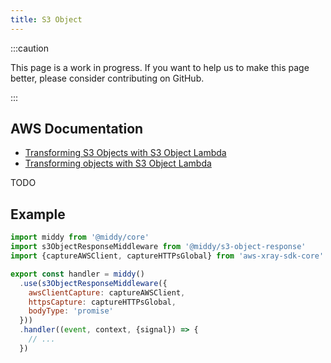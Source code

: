 ```yaml
---
title: S3 Object
---
```


:::caution

This page is a work in progress. If you want to help us to make this page better, please consider contributing on GitHub.

:::

## AWS Documentation

- [Transforming S3 Objects with S3 Object Lambda](https://docs.aws.amazon.com/lambda/latest/dg/with-s3.html)
- [Transforming objects with S3 Object Lambda](https://docs.aws.amazon.com/AmazonS3/latest/userguide/transforming-objects.html)

TODO

## Example

```javascript
import middy from '@middy/core'
import s3ObjectResponseMiddleware from '@middy/s3-object-response'
import {captureAWSClient, captureHTTPsGlobal} from 'aws-xray-sdk-core'

export const handler = middy()
  .use(s3ObjectResponseMiddleware({
    awsClientCapture: captureAWSClient,
    httpsCapture: captureHTTPsGlobal,
    bodyType: 'promise'
  }))
  .handler((event, context, {signal}) => {
    // ...
  })
```
